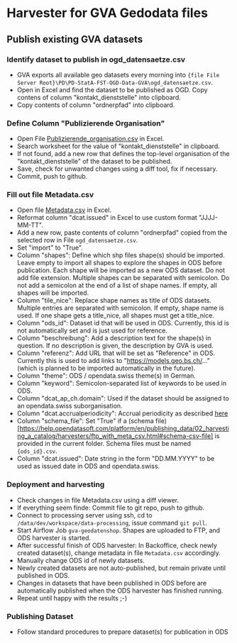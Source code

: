 # Harvester for GVA Gedodata files

## Publish existing GVA datasets
### Identify dataset to publish in ogd_datensaetze.csv
- GVA exports all available geo datasets every morning into `{file File Server Root}\PD\PD-StatA-FST-OGD-Data-GVA\ogd_datensaetze.csv`.
- Open in Excel and find the dataset to be published as OGD.
  Copy contens of column "kontakt_dienststelle" into clipboard. 
- Copy contents of column "ordnerpfad" into clipboard. 

### Define Column "Publizierende Organisation"
- Open File [Publizierende_organisation.csv](./Publizierende_organisation.csv) in Excel.
- Search worksheet for the value of "kontakt_dienststelle" in clipboard. 
- If not found, add a new row that defines the top-level organisation of the "kontakt_dienststelle" of the dataset to be published. 
- Save, check for unwanted changes using a diff tool, fix if necessary. 
- Commit, push to github. 

### Fill out file Metadata.csv
- Open file [Metadata.csv](./Metadata.csv) in Excel.
- Reformat column "dcat.issued" in Excel to use custom format "JJJJ-MM-TT". 
- Add a new row, paste contents of column "ordnerpfad" copied from the selected row in File `ogd_datensaetze.csv`. 
- Set "import" to "True". 
- Column "shapes": Define which shp files shape(s) should be imported. Leave empty to import all shapes to explore the shapes in ODS before publication. Each shape will be imported as a new ODS dataset. Do not add file extension. Multiple shapes can be separated with semicolon. Do not add a semicolon at the end of a list of shape names. If empty, all shapes will be imported. 
- Column "tile_nice": Replace shape names as title of ODS datasets. Multiple entries are separated with semicolon. If empty, shape name is used. If one shape gets a title_nice, all shapes must get a title_nice. 
- Column "ods_id": Dataset id that will be used in ODS. Currently, this id is not automatically set and is just used for reference. 
- Column "beschreibung": Add a description text for the shape(s) in question. If no description is given, the description by GVA is used. 
- Column "referenz": Add URL that will be set as "Reference" in ODS. Currently this is used to add links to "https://models.geo.bs.ch/..." (which is planned to be imported automatically in the future). 
- Column "theme": ODS / opendata.swiss theme(s) in German. 
- Column "keyword": Semicolon-separated list of keywords to be used in ODS.
- Column "dcat_ap_ch.domain": Used if the dataset should be assigned to an opendata.swiss suborganisation. 
- Column "dcat.accrualperiodicity": Accrual periodicity as described [here](https://handbook.opendata.swiss/de/content/glossar/bibliothek/dcat-ap-ch.html?highlight=accrual)
- Column "schema_file": Set "True" if a (schema file)[https://help.opendatasoft.com/platform/en/publishing_data/02_harvesting_a_catalog/harvesters/ftp_with_meta_csv.html#schema-csv-file] is provided in the current folder. Schema files must be named `{ods_id}.csv`. 
- Column "dcat.issued": Date string in the form "DD.MM.YYYY" to be used as issued date in ODS and opendata.swiss. 
  
### Deployment and harvesting
- Check changes in file Metadata.csv using a diff viewer.
- If everything seem finde: Commit file to git repo, push to github. 
- Connect to processing server using ssh, cd to `/data/dev/workspace/data-processing`, issue command `git pull`.
- Start Airflow Job `gva-geodatenshop`. Shapes are uploaded to FTP, and ODS harvester is started.
- After successful finish of ODS harvester: In Backoffice, check newly created dataset(s), change metadata in file `Metadata.csv` accordingly.
- Manually change ODS id of newly datasets. 
- Newly created datasets are not auto-published, but remain private until published in ODS. 
- Changes in datasets that have been published in ODS before are automatically published when the ODS harvester has finished running.
- Repeat until happy with the results ;-)

### Publishing Dataset
- Follow standard procedures to prepare dataset(s) for publication in ODS
